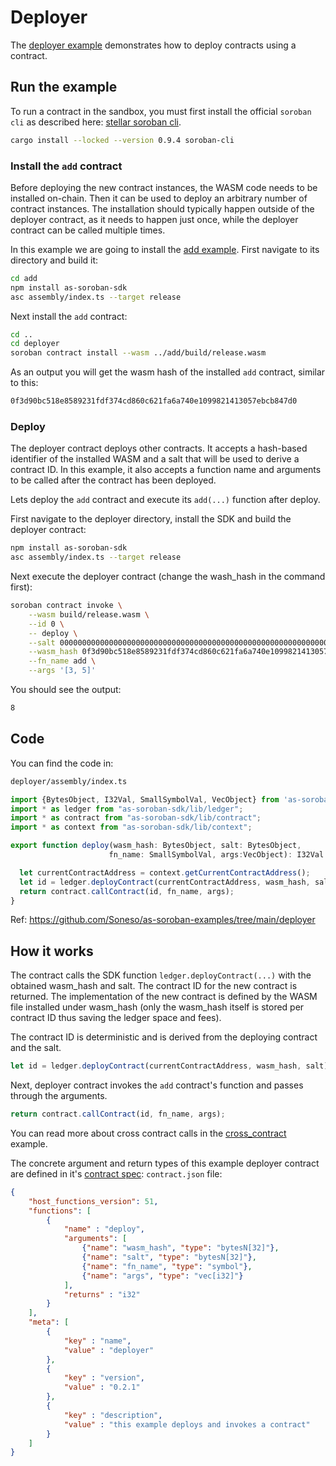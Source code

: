 # Deployer

The [deployer example](https://github.com/Soneso/as-soroban-examples/tree/main/deployer) demonstrates how to deploy contracts using a contract.


## Run the example

To run a contract in the sandbox, you must first install the official `soroban cli` as described here: [stellar soroban cli](https://github.com/stellar/soroban-cli).

```sh
cargo install --locked --version 0.9.4 soroban-cli
```

### Install the `add` contract
Before deploying the new contract instances, the WASM code needs to be installed on-chain. Then it can be used to deploy an arbitrary number of contract instances. The installation should typically happen outside of the deployer contract, as it needs to happen just once, while the deployer contract can be called multiple times.


In this example we are going to install the [add example](https://github.com/Soneso/as-soroban-examples/tree/main/add). First navigate to its directory and build it:

```sh
cd add
npm install as-soroban-sdk
asc assembly/index.ts --target release
```

Next install the `add` contract:

```sh
cd ..
cd deployer
soroban contract install --wasm ../add/build/release.wasm
```

As an output you will get the wasm hash of the installed `add` contract, similar to this:
```sh
0f3d90bc518e8589231fdf374cd860c621fa6a740e1099821413057ebcb847d0
```

### Deploy

The deployer contract deploys other contracts. It accepts a hash-based identifier of the installed WASM and a salt that will be used to derive a contract ID. In this example, it also accepts a function name and arguments to be called after the contract has been deployed.

Lets deploy the `add` contract and execute its `add(...)` function after deploy.

First navigate to the deployer directory, install the SDK and build the deployer contract:

```sh
npm install as-soroban-sdk
asc assembly/index.ts --target release
```

Next execute the deployer contract (change the wash_hash in the command first):

```sh
soroban contract invoke \
    --wasm build/release.wasm \
    --id 0 \
    -- deploy \
    --salt 0000000000000000000000000000000000000000000000000000000000000000 \
    --wasm_hash 0f3d90bc518e8589231fdf374cd860c621fa6a740e1099821413057ebcb847d0 \
    --fn_name add \
    --args '[3, 5]'
```

You should see the output:
```sh
8
```

## Code

You can find the code in:

```sh
deployer/assembly/index.ts
```

```typescript
import {BytesObject, I32Val, SmallSymbolVal, VecObject} from 'as-soroban-sdk/lib/value';
import * as ledger from "as-soroban-sdk/lib/ledger";
import * as contract from "as-soroban-sdk/lib/contract";
import * as context from "as-soroban-sdk/lib/context";

export function deploy(wasm_hash: BytesObject, salt: BytesObject, 
                      fn_name: SmallSymbolVal, args:VecObject): I32Val {

  let currentContractAddress = context.getCurrentContractAddress();
  let id = ledger.deployContract(currentContractAddress, wasm_hash, salt);
  return contract.callContract(id, fn_name, args);
}
```

Ref: https://github.com/Soneso/as-soroban-examples/tree/main/deployer

## How it works

The contract calls the SDK function `ledger.deployContract(...)` with the obtained wasm_hash and salt. The contract ID for the new contract is returned. The implementation of the new contract is defined by the WASM file installed under wasm_hash (only the wasm_hash itself is stored per contract ID thus saving the ledger space and fees).

The contract ID is deterministic and is derived from the deploying contract and the salt.

```typescript
let id = ledger.deployContract(currentContractAddress, wasm_hash, salt);
```

Next, deployer contract invokes the `add` contract's function and passes through the arguments.

```typescript
return contract.callContract(id, fn_name, args);
```

You can read more about cross contract calls in the [cross_contract](https://github.com/Soneso/as-soroban-examples/tree/main/cross_contract) example.


The concrete argument and return types of this example deployer contract are defined in it's [contract spec](https://github.com/Soneso/as-soroban-sdk#understanding-contract-metadata): `contract.json` file:

```json
{
    "host_functions_version": 51,
    "functions": [
        {
            "name" : "deploy",
            "arguments": [
                {"name": "wasm_hash", "type": "bytesN[32]"},
                {"name": "salt", "type": "bytesN[32]"},
                {"name": "fn_name", "type": "symbol"},
                {"name": "args", "type": "vec[i32]"}
            ],
            "returns" : "i32"
        }
    ],
    "meta": [
        {
            "key" : "name",
            "value" : "deployer"
        },
        {
            "key" : "version",
            "value" : "0.2.1"
        },
        {
            "key" : "description",
            "value" : "this example deploys and invokes a contract"
        }
    ]
}
```
